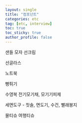 ```yaml
---
layout: single
title: "컴포넌트"
categories: etc
tag: [etc, interview]
toc: true
toc_sticky: true
author_profile: false
---
```

샌들
모자
선크림

선글라스

노트북

뻥튀기


수영복
전기모기채, 모기기피제

세면도구 - 칫솔, 면도기, 수건, 빨래봉지

물티슈
여행티슈
